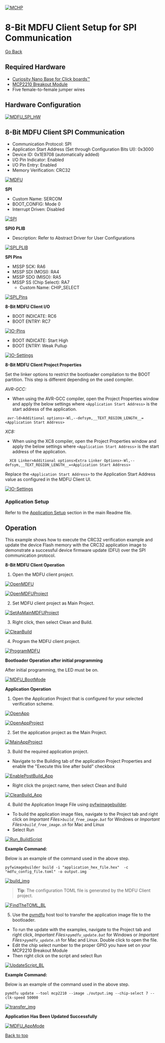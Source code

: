 [![MCHP](../images/microchip.png)](https://www.microchip.com)

# 8-Bit MDFU Client Setup for SPI Communication

[Go Back](../README.md)

## Required Hardware
- [Curiosity Nano Base for Click boards™](https://www.microchip.com/en-us/development-tool/AC164162)
- [MCP2210 Breakout Module](https://www.microchip.com/en-us/development-tool/ADM00419)
- Five female-to-female jumper wires

## Hardware Configuration
[![MDFU_SPI_HW](../images/HardwareSetup_SPI.png)](../images/HardwareSetup_SPI.png)

## 8-Bit MDFU Client SPI Communication

- Communication Protocol: SPI
- Application Start Address (Set through Configuration Bits UI): 0x3000
- Device ID: 0x1E9708 (automatically added)
- I/O Pin Indicator: Enabled
- I/O Pin Entry: Enabled
- Memory Verification: CRC32

[![MDFU](../images/MDFUClientSetup_SPI.PNG)](../images/MDFUClientSetup_SPI.PNG)

**SPI**
- Custom Name: SERCOM
- BOOT_CONFIG: Mode 0
- Interrupt Driven: Disabled

[![SPI](../images/SPIDriverSetup.PNG)](../images/SPIDriverSetup.PNG)

**SPI0 PLIB**
- Description: Refer to Abstract Driver for User Configurations

[![SPI_PLIB](../images/SPIPLIBSetup.PNG)](../images/SPIPLIBSetup.PNG)

**SPI Pins**
- MSSP SCK: RA6
- MSSP SDI (MOSI): RA4
- MSSP SDO (MISO): RA5
- MSSP SS (Chip Select): RA7
    - Custom Name: CHIP_SELECT

[![SPI_Pins](../images/SPIPortsSetup.PNG)](../images/SPIPortsSetup.PNG)

**8-Bit MDFU Client I/O**
- BOOT INDICATE: RC6
- BOOT ENTRY: RC7

[![IO-Pins](../images/IOPortSetup.PNG)](../images/IOPortSetup.PNG)

- BOOT INDICATE: Start High
- BOOT ENTRY: Weak Pullup

[![IO-Settings](../images/IOPinsSetup.PNG)](../images/IOPinsSetup.PNG)

**8-Bit MDFU Client Project Properties**

Set the linker options to restrict the bootloader compilation to the BOOT partition.
This step is different depending on the used compiler.

*AVR-GCC:*

- When using the AVR-GCC compiler, open the Project Properties window and apply the below settings where `<Application Start Address>` is the start address of the application.
 ```
  avr-ld>Additional options>-Wl,--defsym,__TEXT_REGION_LENGTH__=<Application Start Address>
 ```

*XC8:*

- When using the XC8 compiler, open the Project Properties window and apply the below settings where `<Application Start Address>` is the start address of the application.
 ```
   XC8 Linker>Additional options>Extra Linker Options>-Wl,--defsym,__TEXT_REGION_LENGTH__=<Application Start Address>
 ```

Replace the `<Application Start Address>` to the Application Start Address value as configured in the MDFU Client UI.

[![IO-Settings](../images/LinkerSettings_SPI.PNG)](../images/LinkerSettings_SPI.PNG)

### Application Setup
Refer to the [Application Setup](../README.md#application-setup) section in the main Readme file.

## Operation
This example shows how to execute the CRC32 verification example and update the device Flash memory with the CRC32 application image to demonstrate a successful device firmware update (DFU) over the SPI communication protocol.

**8-Bit MDFU Client Operation**

1. Open the MDFU client project.

[![OpenMDFU](../images/openBtnMDFU.png)](../images/openBtnMDFU.png)

[![OpenMDFUProject](../images/openProjectMDFU_SPI.PNG)](../images/openProjectMDFU_SPI.PNG)

2. Set MDFU client project as Main Project.

[![SetAsMainMDFUProject](../images/setAsMainProject_SPI.PNG)](../images/setAsMainProject_SPI.PNG)

3. Right click, then select Clean and Build.

[![CleanBuild](../images/CleanAndBuildMDFU_SPI.PNG)](../images/CleanAndBuildMDFU_SPI.PNG)

4. Program the MDFU client project.

[![ProgramMDFU](../images/ProgramMDFU_SPI.png)](../images/ProgramMDFU_SPI.png)

**Bootloader Operation after initial programming**

After initial programming, the LED must be on.

[![MDFU_BootMode](../images/AVR128DA48_BootMode_SPI.png)](../images/AVR128DA48_BootMode_SPI.png)

**Application Operation**
1. Open the Application Project that is configured for your selected verification scheme.

[![OpenApp](../images/openBtnApp_SPI.PNG)](../images/openBtnApp_SPI.PNG)

[![OpenAppProject](../images/openProjectApp_SPI.PNG)](../images/openProjectApp_SPI.PNG)

2. Set the application project as the Main Project.

[![MainAppProject](../images/setAppAsMainProject_SPI.PNG)](../images/setAppAsMainProject_SPI.PNG)

3. Build the required application project.

- Navigate to the Building tab of the application Project Properties and enable the "Execute this line after build" checkbox

[![EnablePostBuild_App](../images/EnablePostBuildApp_SPI.PNG)](../images/EnablePostBuildApp_SPI.PNG)

- Right click the project name, then select Clean and Build

[![CleanBuild_App](../images/CleanAndBuildApp_SPI.PNG)](../images/CleanAndBuildApp_SPI.PNG)

4. Build the Application Image File using [pyfwimagebuilder](https://pypi.org/project/pyfwimagebuilder/).

- To build the application image files, navigate to the Project tab and right click on *Important Files>`build_free_image.bat`* for Windows or *Important Files>`build_free_image.sh`* for Mac and Linux
- Select Run

[![Run_BuildScript](../images/RunBuildScript_SPI.PNG)](../images/RunBuildScript_SPI.PNG)

**Example Command:**

Below is an example of the command used in the above step.

`pyfwimagebuilder build -i "application_hex_file.hex"  -c "mdfu_config_file.toml" -o output.img`

[![build_img](../images/BuildTheImage_SPI.PNG)](../images/BuildTheImage_SPI.PNG)

> **Tip**: The configuration TOML file is generated by the MDFU Client project.

[![FindTheTOML_BL](../images/ConfigPathExample_SPI.PNG)](../images/ConfigPathExample_SPI.PNG)

5. Use the [pymdfu](https://pypi.org/project/pymdfu/) host tool to transfer the application image file to the bootloader.

- To run the update with the examples, navigate to the Project tab and right click, *Important Files>`pymdfu_update.bat`* for Windows or *Important Files>`pymdfu_update.sh`* for Mac and Linux. Double click to open the file.
- Edit the chip select number to the proper GPIO you have set on your MCP2210 Breakout Module
- Then right click on the script and select Run

[![UpdateScript_BL](../images/runUpdateScript_SPI.PNG)](../images/runUpdateScript_SPI.PNG)

**Example Command:**

Below is an example of the command used in the above step.

`pymdfu update --tool mcp2210 --image ./output.img --chip-select 7 --clk-speed 50000`

[![transfer_img](../images/SendTheImage_SPI.PNG)](../images/SendTheImage_SPI.PNG)

**Application Has Been Updated Successfully**

[![MDFU_AppMode](../images/AVR128DA48_AppMode_SPI.gif)](../images/AVR128DA48_AppMode_SPI.gif)

[Back to top](#8-bit-mdfu-client-setup-for-spi-communication)
